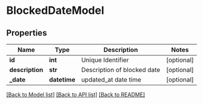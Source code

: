 # BlockedDateModel

## Properties
Name | Type | Description | Notes
------------ | ------------- | ------------- | -------------
**id** | **int** | Unique Identifier | [optional] 
**description** | **str** | Description of blocked date | [optional] 
**_date** | **datetime** | updated_at date time | [optional] 

[[Back to Model list]](../README.md#documentation-for-models) [[Back to API list]](../README.md#documentation-for-api-endpoints) [[Back to README]](../README.md)



